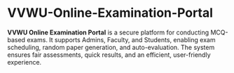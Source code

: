 # VVWU-Online-Examination-Portal
**VVWU Online Examination Portal** is a secure platform for conducting MCQ-based exams. It supports Admins, Faculty, and Students, enabling exam scheduling, random paper generation, and auto-evaluation. The system ensures fair assessments, quick results, and an efficient, user-friendly experience.
